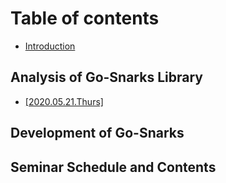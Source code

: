 # Table of contents

* [Introduction](README.md)

## Analysis of Go-Snarks Library <a id="undefined"></a>

* [\[2020.05.21.Thurs\]](undefined/go-zkp-snarks-api.md)

## Development of Go-Snarks <a id="undefined-1"></a>

## Seminar Schedule and Contents

